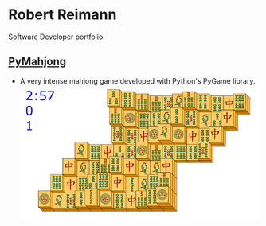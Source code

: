# Robert Reimann
Software Developer portfolio

## [PyMahjong](https://github.com/MM1132/PyMahjong)
* A very intense mahjong game developed with Python's PyGame library. 
![](images/mahjong2.png)
